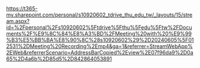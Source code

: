 https://t365-my.sharepoint.com/personal/s10920602_tdrive_thu_edu_tw/_layouts/15/stream.aspx?id=%2Fpersonal%2Fs10920602%5Ftdrive%5Fthu%5Fedu%5Ftw%2FDocuments%2F%E9%8C%84%E8%A3%BD%2FMeeting%20with%20%E9%99%B3%E5%BB%BA%E8%90%8C%28s10920602%29%2D20240605%5F012531%2DMeeting%20Recording%2Emp4&ga=1&referrer=StreamWebApp%2EWeb&referrerScenario=AddressBarCopied%2Eview%2E07f96da9%2D0a65%2D4a6b%2D85d5%2D842864053891
